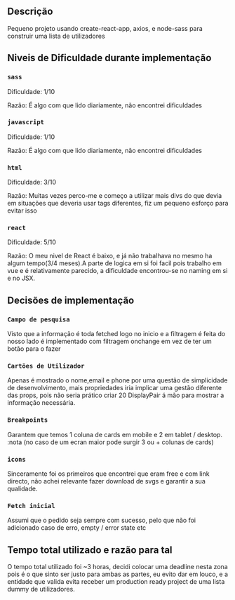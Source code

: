 ## Descrição

Pequeno projeto usando create-react-app, axios, e node-sass para construir uma
lista de utilizadores

## Niveis de Dificuldade durante implementação

### `sass`
Dificuldade: 1/10

Razão: É algo com que lido diariamente, não encontrei dificuldades

### `javascript`
Dificuldade: 1/10

Razão: É algo com que lido diariamente, não encontrei dificuldades

### `html`
Dificuldade: 3/10

Razão: Muitas vezes perco-me e começo a utilizar mais divs do que devia em situações que deveria usar tags diferentes, fiz um pequeno esforço para evitar isso

### `react`
Dificuldade: 5/10

Razão: O meu nivel de React é baixo, e já não trabalhava no mesmo ha algum tempo(3/4 meses).A parte de logica em si foi facil pois trabalho em vue e é relativamente parecido, a dificuldade encontrou-se no naming em si e no JSX.

## Decisões de implementação

### `Campo de pesquisa`
Visto que a informação é toda fetched logo no inicio e a filtragem é feita do nosso
lado é implementado com filtragem onchange em vez de ter um botão para o fazer

### `Cartões de Utilizador`
Apenas é mostrado o nome,email e phone por uma questão de simplicidade de desenvolvimento, mais propriedades iria implicar uma gestão diferente das props, pois não seria prático criar 20 DisplayPair á mão para mostrar a informação necessária.

### `Breakpoints`
Garantem que temos 1 coluna de cards em mobile e 2 em tablet / desktop.
:nota (no caso de um ecran maior pode surgir 3 ou + colunas de cards)

### `icons`
Sinceramente foi os primeiros que encontrei que eram free e com link directo,
não achei relevante fazer download de svgs e garantir a sua qualidade.

### `Fetch inicial`
Assumi que o pedido seja sempre com sucesso, pelo que não foi adicionado caso de erro, empty / error state etc

## Tempo total utilizado e razão para tal
O tempo total utilizado foi ~3 horas, decidi colocar uma deadline nesta zona
pois é o que sinto ser justo para ambas as partes, eu evito dar em louco, e a entidade que valida evita receber um production ready project de uma lista dummy de utilizadores.
